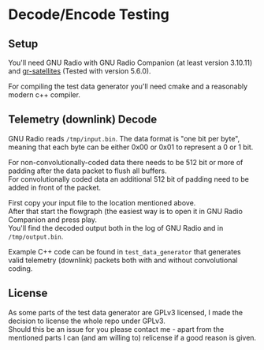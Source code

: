 # Decode/Encode Testing

## Setup

You'll need GNU Radio with GNU Radio Companion (at least version 3.10.11) and [gr-satellites](https://github.com/daniestevez/gr-satellites) (Tested with version 5.6.0).

For compiling the test data generator you'll need cmake and a reasonably modern c++ compiler.

## Telemetry (downlink) Decode

GNU Radio reads `/tmp/input.bin`. The data format is "one bit per byte", meaning that each byte can be either 0x00 or 0x01 to represent a 0 or 1 bit.  

For non-convolutionally-coded data there needs to be 512 bit or more of padding after the data packet to flush all buffers.  
For convolutionally coded data an additional 512 bit of padding need to be added in front of the packet.

First copy your input file to the location mentioned above.  
After that start the flowgraph (the easiest way is to open it in GNU Radio Companion and press play.  
You'll find the decoded output both in the log of GNU Radio and in `/tmp/output.bin`.  

Example C++ code can be found in `test_data_generator` that generates valid telemetry (downlink) packets both with and without convolutional coding. 

## License

As some parts of the test data generator are GPLv3 licensed, I made the decision to license the whole repo under GPLv3.  
Should this be an issue for you please contact me - apart from the mentioned parts I can (and am willing to) relicense if a good reason is given.
